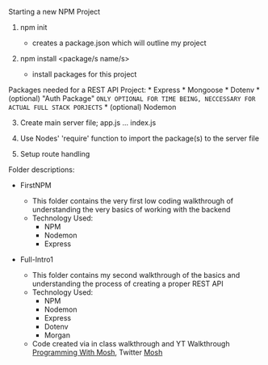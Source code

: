 Starting a new NPM Project
1) npm init
    - creates a package.json which will outline my project

2) npm install <package/s name/s\>
    - install packages for this project

Packages needed for a REST API Project:
    * Express
    * Mongoose
    * Dotenv
    * (optional) "Auth Package" `ONLY OPTIONAL FOR TIME BEING, NECCESSARY FOR ACTUAL FULL STACK PORJECTS`
    * (optional) Nodemon

3) Create main server file; app.js ... index.js

4) Use Nodes' 'require' function to import the package(s) to the server file

5) Setup route handling

Folder descriptions:

* FirstNPM
    - This folder contains the very first low coding walkthrough of understanding the very basics of working with the backend
    - Technology Used:
        - NPM
        - Nodemon
        - Express

* Full-Intro1
    - This folder contains my second walkthrough of the basics and understanding the process of creating a proper REST API
    - Technology Used:
        - NPM
        - Nodemon
        - Express
        - Dotenv
        - Morgan
    - Code created via in class walkthrough and YT Walkthrough [Programming With Mosh](https://www.youtube.com/watch?v=pKd0Rpw7O48), Twitter [Mosh](http://twitter.com/@moshhamedani)